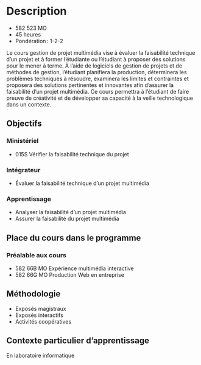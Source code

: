 # Description 

* 582 523 MO 
* 45 heures 
* Pondération : 1-2-2 

Le cours gestion de projet multimédia vise à évaluer la faisabilité technique d’un projet et à former l’étudiante ou l’étudiant à proposer des solutions pour le mener à terme. À l’aide de logiciels de gestion de projets et de méthodes de gestion, l’étudiant planifiera la production, déterminera les problèmes techniques à résoudre, examinera les limites et contraintes et proposera des solutions pertinentes et innovantes afin d’assurer la faisabilité d’un projet multimédia. Ce cours permettra à l’étudiant de faire preuve de créativité et de développer sa capacité à la veille technologique dans un contexte. 

## Objectifs

### Ministériel 

* 015S Vérifier la faisabilité technique du projet

### Intégrateur 

* Évaluer la faisabilité technique d’un projet multimédia  

### Apprentissage 

* Analyser la faisabilité d’un projet multimédia 
* Assurer la faisabilité du projet multimédia 

## Place du cours dans le programme 


### Préalable aux cours

* 582 66B MO Expérience multimédia interactive  
* 582 66G MO Production Web en entreprise 

## Méthodologie

* Exposés magistraux
* Exposés interactifs
* Activités coopératives

## Contexte particulier d’apprentissage

En laboratoire informatique
